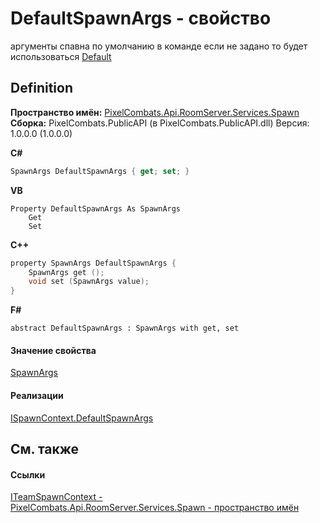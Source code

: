 # DefaultSpawnArgs - свойство


аргументы спавна по умолчанию в команде 
если не задано то будет использоваться <a href="676a36ed-56c5-bf64-4cae-79d6012352e6">Default</a>




## Definition
**Пространство имён:** <a href="0971793b-47eb-58b2-d7a8-6c570042d7d9">PixelCombats.Api.RoomServer.Services.Spawn</a>  
**Сборка:** PixelCombats.PublicAPI (в PixelCombats.PublicAPI.dll) Версия: 1.0.0.0 (1.0.0.0)

**C#**
``` C#
SpawnArgs DefaultSpawnArgs { get; set; }
```
**VB**
``` VB
Property DefaultSpawnArgs As SpawnArgs
	Get
	Set
```
**C++**
``` C++
property SpawnArgs DefaultSpawnArgs {
	SpawnArgs get ();
	void set (SpawnArgs value);
}
```
**F#**
``` F#
abstract DefaultSpawnArgs : SpawnArgs with get, set
```



#### Значение свойства
<a href="69941787-22a9-dc25-ef7d-61e75affb880">SpawnArgs</a>

#### Реализации
<a href="81954c34-0c08-0a3a-484f-c59f84fc51cb">ISpawnContext.DefaultSpawnArgs</a>  


## См. также


#### Ссылки
<a href="7f42e867-173e-9891-160f-5c12710ed9fb">ITeamSpawnContext - </a>  
<a href="0971793b-47eb-58b2-d7a8-6c570042d7d9">PixelCombats.Api.RoomServer.Services.Spawn - пространство имён</a>  
